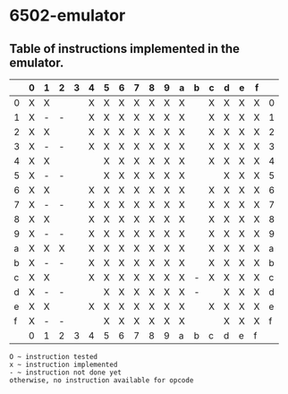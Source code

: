 # 6502-emulator
## Table of instructions implemented in the emulator.

|   | 0 | 1 | 2 | 3 | 4 | 5 | 6 | 7 | 8 | 9 | a | b | c | d | e | f |   |
|---|---|---|---|---|---|---|---|---|---|---|---|---|---|---|---|---|---|
| 0 | X | X |   |   | X | X | X | X | X | X | X |   | X | X | X | X | 0 |
| 1 | X | - | - |   | X | X | X | X | X | X | X |   | X | X | X | X | 1 |
| 2 | X | X |   |   | X | X | X | X | X | X | X |   | X | X | X | X | 2 |
| 3 | X | - | - |   | X | X | X | X | X | X | X |   | X | X | X | X | 3 |
| 4 | X | X |   |   |   | X | X | X | X | X | X |   | X | X | X | X | 4 |
| 5 | X | - | - |   |   | X | X | X | X | X | X |   |   | X | X | X | 5 |
| 6 | X | X |   |   | X | X | X | X | X | X | X |   | X | X | X | X | 6 |
| 7 | X | - | - |   | X | X | X | X | X | X | X |   | X | X | X | X | 7 |
| 8 | X | X |   |   | X | X | X | X | X | X | X |   | X | X | X | X | 8 |
| 9 | X | - | - |   | X | X | X | X | X | X | X |   | X | X | X | X | 9 |
| a | X | X | X |   | X | X | X | X | X | X | X |   | X | X | X | X | a |
| b | X | - | - |   | X | X | X | X | X | X | X |   | X | X | X | X | b |
| c | X | X |   |   | X | X | X | X | X | X | X | - | X | X | X | X | c |
| d | X | - | - |   |   | X | X | X | X | X | X | - |   | X | X | X | d |
| e | X | X |   |   | X | X | X | X | X | X | X |   | X | X | X | X | e |
| f | X | - | - |   |   | X | X | X | X | X | X |   |   | X | X | X | f |
|   | 0 | 1 | 2 | 3 | 4 | 5 | 6 | 7 | 8 | 9 | a | b | c | d | e | f |   |

`O ~ instruction tested`  
`x ~ instruction implemented`  
`- ~ instruction not done yet`  
`otherwise, no instruction available for opcode`


